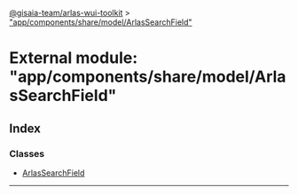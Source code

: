 [@gisaia-team/arlas-wui-toolkit](../README.md) > ["app/components/share/model/ArlasSearchField"](../modules/_app_components_share_model_arlassearchfield_.md)

# External module: "app/components/share/model/ArlasSearchField"

## Index

### Classes

* [ArlasSearchField](../classes/_app_components_share_model_arlassearchfield_.arlassearchfield.md)

---

